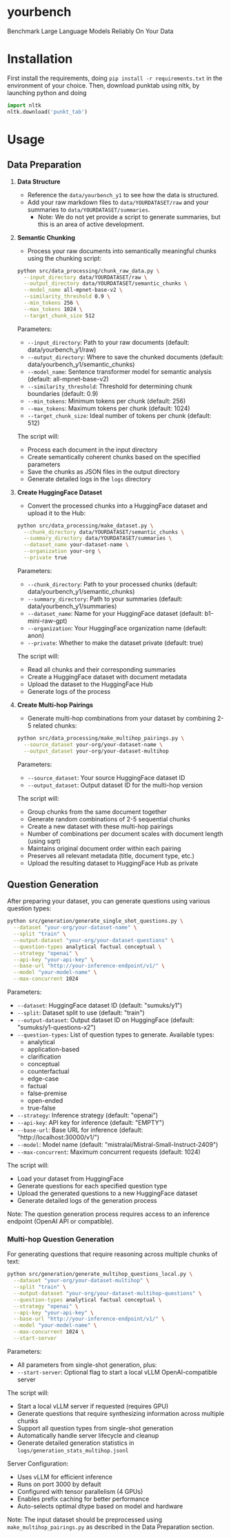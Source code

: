 # yourbench
Benchmark Large Language Models Reliably On Your Data

# Installation
First install the requirements, doing `pip install -r requirements.txt` in the environment of your choice.
Then, download punktab using nltk, by launching python and doing
```python
import nltk
nltk.download('punkt_tab')
```

# Usage
## Data Preparation

1. **Data Structure**
   - Reference the `data/yourbench_y1` to see how the data is structured.
   - Add your raw markdown files to `data/YOURDATASET/raw` and your summaries to `data/YOURDATASET/summaries`.
     - Note: We do not yet provide a script to generate summaries, but this is an area of active development.

2. **Semantic Chunking**
   - Process your raw documents into semantically meaningful chunks using the chunking script:
   ```bash
   python src/data_processing/chunk_raw_data.py \
     --input_directory data/YOURDATASET/raw \
     --output_directory data/YOURDATASET/semantic_chunks \
     --model_name all-mpnet-base-v2 \
     --similarity_threshold 0.9 \
     --min_tokens 256 \
     --max_tokens 1024 \
     --target_chunk_size 512
   ```

   Parameters:
   - `--input_directory`: Path to your raw documents (default: data/yourbench_y1/raw)
   - `--output_directory`: Where to save the chunked documents (default: data/yourbench_y1/semantic_chunks)
   - `--model_name`: Sentence transformer model for semantic analysis (default: all-mpnet-base-v2)
   - `--similarity_threshold`: Threshold for determining chunk boundaries (default: 0.9)
   - `--min_tokens`: Minimum tokens per chunk (default: 256)
   - `--max_tokens`: Maximum tokens per chunk (default: 1024)
   - `--target_chunk_size`: Ideal number of tokens per chunk (default: 512)

   The script will:
   - Process each document in the input directory
   - Create semantically coherent chunks based on the specified parameters
   - Save the chunks as JSON files in the output directory
   - Generate detailed logs in the `logs` directory

3. **Create HuggingFace Dataset**
   - Convert the processed chunks into a HuggingFace dataset and upload it to the Hub:
   ```bash
   python src/data_processing/make_dataset.py \
     --chunk_directory data/YOURDATASET/semantic_chunks \
     --summary_directory data/YOURDATASET/summaries \
     --dataset_name your-dataset-name \
     --organization your-org \
     --private true
   ```

   Parameters:
   - `--chunk_directory`: Path to your processed chunks (default: data/yourbench_y1/semantic_chunks)
   - `--summary_directory`: Path to your summaries (default: data/yourbench_y1/summaries)
   - `--dataset_name`: Name for your HuggingFace dataset (default: b1-mini-raw-gpt)
   - `--organization`: Your HuggingFace organization name (default: anon)
   - `--private`: Whether to make the dataset private (default: true)

   The script will:
   - Read all chunks and their corresponding summaries
   - Create a HuggingFace dataset with document metadata
   - Upload the dataset to the HuggingFace Hub
   - Generate logs of the process

4. **Create Multi-hop Pairings**
   - Generate multi-hop combinations from your dataset by combining 2-5 related chunks:
   ```bash
   python src/data_processing/make_multihop_pairings.py \
     --source_dataset your-org/your-dataset-name \
     --output_dataset your-org/your-dataset-multihop
   ```

   Parameters:
   - `--source_dataset`: Your source HuggingFace dataset ID
   - `--output_dataset`: Output dataset ID for the multi-hop version

   The script will:
   - Group chunks from the same document together
   - Generate random combinations of 2-5 sequential chunks
   - Create a new dataset with these multi-hop pairings
   - Number of combinations per document scales with document length (using sqrt)
   - Maintains original document order within each pairing
   - Preserves all relevant metadata (title, document type, etc.)
   - Upload the resulting dataset to HuggingFace Hub as private

## Question Generation

After preparing your dataset, you can generate questions using various question types:

```bash
python src/generation/generate_single_shot_questions.py \
  --dataset "your-org/your-dataset-name" \
  --split "train" \
  --output-dataset "your-org/your-dataset-questions" \
  --question-types analytical factual conceptual \
  --strategy "openai" \
  --api-key "your-api-key" \
  --base-url "http://your-inference-endpoint/v1/" \
  --model "your-model-name" \
  --max-concurrent 1024
```

Parameters:
- `--dataset`: HuggingFace dataset ID (default: "sumuks/y1")
- `--split`: Dataset split to use (default: "train")
- `--output-dataset`: Output dataset ID on HuggingFace (default: "sumuks/y1-questions-x2")
- `--question-types`: List of question types to generate. Available types:
  - analytical
  - application-based
  - clarification
  - conceptual
  - counterfactual
  - edge-case
  - factual
  - false-premise
  - open-ended
  - true-false
- `--strategy`: Inference strategy (default: "openai")
- `--api-key`: API key for inference (default: "EMPTY")
- `--base-url`: Base URL for inference (default: "http://localhost:30000/v1/")
- `--model`: Model name (default: "mistralai/Mistral-Small-Instruct-2409")
- `--max-concurrent`: Maximum concurrent requests (default: 1024)

The script will:
- Load your dataset from HuggingFace
- Generate questions for each specified question type
- Upload the generated questions to a new HuggingFace dataset
- Generate detailed logs of the generation process

Note: The question generation process requires access to an inference endpoint (OpenAI API or compatible).

### Multi-hop Question Generation

For generating questions that require reasoning across multiple chunks of text:

```bash
python src/generation/generate_multihop_questions_local.py \
  --dataset "your-org/your-dataset-multihop" \
  --split "train" \
  --output-dataset "your-org/your-dataset-multihop-questions" \
  --question-types analytical factual conceptual \
  --strategy "openai" \
  --api-key "your-api-key" \
  --base-url "http://your-inference-endpoint/v1/" \
  --model "your-model-name" \
  --max-concurrent 1024 \
  --start-server
```

Parameters:
- All parameters from single-shot generation, plus:
- `--start-server`: Optional flag to start a local vLLM OpenAI-compatible server

The script will:
- Start a local vLLM server if requested (requires GPU)
- Generate questions that require synthesizing information across multiple chunks
- Support all question types from single-shot generation
- Automatically handle server lifecycle and cleanup
- Generate detailed generation statistics in `logs/generation_stats_multihop.jsonl`

Server Configuration:
- Uses vLLM for efficient inference
- Runs on port 3000 by default
- Configured with tensor parallelism (4 GPUs)
- Enables prefix caching for better performance
- Auto-selects optimal dtype based on model and hardware

Note: The input dataset should be preprocessed using `make_multihop_pairings.py` as described in the Data Preparation section.
